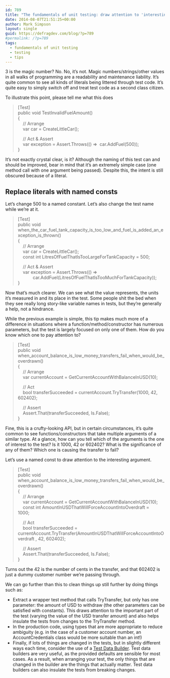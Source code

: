 ```yaml
---
id: 789
title: "The fundamentals of unit testing: draw attention to 'interesting' values"
date: 2014-08-07T21:51:25+00:00
author: Mark Simpson
layout: single
guid: https://defragdev.com/blog/?p=789
#permalink: /?p=789
tags:
  - fundamentals of unit testing
  - testing
  - tips
---
```

3 is the magic number? No. No, it&#8217;s not. Magic numbers/strings/other values in all walks of programming are a readability and maintenance liability. It’s quite common to see all kinds of literals being littered through test code. It’s quite easy to simply switch off and treat test code as a second class citizen.

To illustrate this point, please tell me what this does

> [Test]  
> public void TestInvalidFuelAmount()  
> {  
> &#160;&#160;&#160; // Arrange  
> &#160;&#160;&#160; var car = CreateLittleCar(); 
> 
> &#160;&#160;&#160; // Act & Assert  
> &#160;&#160;&#160; var exception = Assert.Throws<ArgumentException>(() =>&#160; car.AddFuel(500));  
> }

It&#8217;s not exactly crystal clear, is it? Although the naming of this test can and should be improved, bear in mind that it&#8217;s an extremely simple case (one method call with one argument being passed). Despite this, the intent is still obscured because of a literal.

<a name="Replace_magic_values_with_named_consts"></a> 

## Replace literals with named consts 

Let&#8217;s change 500 to a named constant. Let’s also change the test name while we’re at it.

> [Test]  
> public void when\_the\_car\_fuel\_tank\_capacity\_is\_too\_low\_and\_fuel\_is\_added\_an\_exception\_is\_thrown()  
> {  
> &#160;&#160;&#160; // Arrange  
> &#160;&#160;&#160; var car = CreateLittleCar();  
> &#160;&#160;&#160; const int LitresOfFuelThatIsTooLargeForTankCapacity = 500; 
> 
> &#160;&#160;&#160; // Act & Assert  
> &#160;&#160;&#160; var exception = Assert.Throws<ArgumentException>(() =>&#160;  
> &#160;&#160;&#160;&#160;&#160;&#160;&#160;&#160;&#160;&#160;&#160; car.AddFuel(LitresOfFuelThatIsTooMuchForTankCapacity));  
> }

Now that&#8217;s much clearer. We can see what the value represents, the units it&#8217;s measured in and its place in the test. Some people shit the bed when they see really long story-like variable names in tests, but they’re generally a help, not a hindrance.

While the previous example is simple, this tip makes much more of a difference in situations where a function/method/constructor has numerous parameters, but the test is largely focused on only one of them. How do you know which one to pay attention to?

> [Test]  
> public void when\_account\_balance\_is\_low\_money\_transfers\_fail\_when\_would\_be_overdrawn()  
> {  
> &#160;&#160;&#160; // Arrange  
> &#160;&#160;&#160; var currentAccount = GetCurrentAccountWithBalanceInUSD(10); 
> 
> &#160;&#160;&#160; // Act&#160;&#160;&#160;&#160;  
> &#160;&#160;&#160; bool transferSucceeded = currentAccount.TryTransfer(1000, 42, 602402); 
> 
> &#160;&#160;&#160; // Assert  
> &#160;&#160;&#160; Assert.That(transferSucceeded, Is.False);  
> }

Fine, this is a crufty-looking API, but in certain circumstances, it’s quite common to see functions/constructors that take multiple arguments of a similar type. At a glance, how can you tell which of the arguments is the one of interest to the test? Is it 1000, 42 or 602402? What is the significance of any of them? Which one is causing the transfer to fail?

Let’s use a named const to draw attention to the interesting argument.

> [Test]  
> public void when\_account\_balance\_is\_low\_money\_transfers\_fail\_when\_would\_be_overdrawn()  
> {  
> &#160;&#160;&#160; // Arrange  
> &#160;&#160;&#160; var currentAccount = GetCurrentAccountWithBalanceInUSD(10);  
> &#160;&#160;&#160; const int AmountInUSDThatWillForceAccountIntoOverdraft = 1000;&#160;&#160;&#160;&#160; 
> 
> &#160;&#160;&#160; // Act&#160;&#160;&#160;&#160;  
> &#160;&#160;&#160; bool transferSucceeded = currentAccount.TryTransfer(AmountInUSDThatWillForceAccountIntoOverdraft , 42, 602402); 
> 
> &#160;&#160;&#160; // Assert  
> &#160;&#160;&#160; Assert.That(transferSucceeded, Is.False);  
> }

Turns out the 42 is the number of cents in the transfer, and that 602402 is just a dummy customer number we’re passing through. 

We can go further than this to clean things up still further by doing things such as:

  * Extract a wrapper test method that calls TryTransfer, but only has one parameter: the amount of USD to withdraw (the other parameters can be satisfied with constants). This draws attention to the important part of the test (varying the value of the USD transfer amount) and also helps insulate the tests from changes to the TryTransfer method. 
  * In the production code, using types that are more appropriate to reduce ambiguity (e.g. in the case of a customer account number, an AccountCredentials class would be more suitable than an int!) 
  * Finally, if lots of things are changed in the tests, but in slightly different ways each time, consider the use of a [Test Data Builder](?p=147). Test data builders are very useful, as the provided defaults are sensible for most cases. As a result, when arranging your test, the only things that are changed in the builder are the things that actually matter. Test data builders can also insulate the tests from breaking changes.